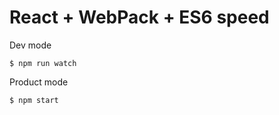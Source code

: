 React + WebPack + ES6 speed
===========================

Dev mode

```
$ npm run watch
```


Product mode

```
$ npm start
```